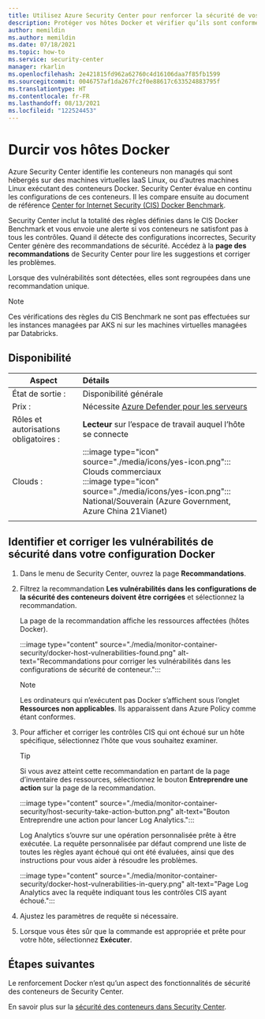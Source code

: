 ```yaml
---
title: Utilisez Azure Security Center pour renforcer la sécurité de vos hôtes Docker et protéger les conteneurs
description: Protéger vos hôtes Docker et vérifier qu’ils sont conformes au test d’évaluation CIS Docker
author: memildin
ms.author: memildin
ms.date: 07/18/2021
ms.topic: how-to
ms.service: security-center
manager: rkarlin
ms.openlocfilehash: 2e421815fd962a62760c4d16106daa7f85fb1599
ms.sourcegitcommit: 0046757af1da267fc2f0e88617c633524883795f
ms.translationtype: HT
ms.contentlocale: fr-FR
ms.lasthandoff: 08/13/2021
ms.locfileid: "122524453"
---
```

# <a name="harden-your-docker-hosts"></a>Durcir vos hôtes Docker

Azure Security Center identifie les conteneurs non managés qui sont hébergés sur des machines virtuelles IaaS Linux, ou d’autres machines Linux exécutant des conteneurs Docker. Security Center évalue en continu les configurations de ces conteneurs. Il les compare ensuite au document de référence [Center for Internet Security (CIS) Docker Benchmark](https://www.cisecurity.org/benchmark/docker/).

Security Center inclut la totalité des règles définies dans le CIS Docker Benchmark et vous envoie une alerte si vos conteneurs ne satisfont pas à tous les contrôles. Quand il détecte des configurations incorrectes, Security Center génère des recommandations de sécurité. Accédez à la **page des recommandations** de Security Center pour lire les suggestions et corriger les problèmes.

Lorsque des vulnérabilités sont détectées, elles sont regroupées dans une recommandation unique.

>[!NOTE]
> Ces vérifications des règles du CIS Benchmark ne sont pas effectuées sur les instances managées par AKS ni sur les machines virtuelles managées par Databricks.

## <a name="availability"></a>Disponibilité

|Aspect|Détails|
|----|:----|
|État de sortie :|Disponibilité générale|
|Prix :|Nécessite [Azure Defender pour les serveurs](defender-for-servers-introduction.md)|
|Rôles et autorisations obligatoires :|**Lecteur** sur l’espace de travail auquel l’hôte se connecte|
|Clouds :|:::image type="icon" source="./media/icons/yes-icon.png"::: Clouds commerciaux<br>:::image type="icon" source="./media/icons/yes-icon.png"::: National/Souverain (Azure Government, Azure China 21Vianet)|
|||

## <a name="identify-and-remediate-security-vulnerabilities-in-your-docker-configuration"></a>Identifier et corriger les vulnérabilités de sécurité dans votre configuration Docker

1. Dans le menu de Security Center, ouvrez la page **Recommandations**.

1. Filtrez la recommandation **Les vulnérabilités dans les configurations de la sécurité des conteneurs doivent être corrigées** et sélectionnez la recommandation.

    La page de la recommandation affiche les ressources affectées (hôtes Docker). 

    :::image type="content" source="./media/monitor-container-security/docker-host-vulnerabilities-found.png" alt-text="Recommandations pour corriger les vulnérabilités dans les configurations de sécurité de conteneur.":::

    > [!NOTE]
    > Les ordinateurs qui n’exécutent pas Docker s’affichent sous l’onglet **Ressources non applicables**. Ils apparaissent dans Azure Policy comme étant conformes. 

1. Pour afficher et corriger les contrôles CIS qui ont échoué sur un hôte spécifique, sélectionnez l’hôte que vous souhaitez examiner. 

    > [!TIP]
    > Si vous avez atteint cette recommandation en partant de la page d’inventaire des ressources, sélectionnez le bouton **Entreprendre une action** sur la page de la recommandation.
    >
    > :::image type="content" source="./media/monitor-container-security/host-security-take-action-button.png" alt-text="Bouton Entreprendre une action pour lancer Log Analytics.":::

    Log Analytics s’ouvre sur une opération personnalisée prête à être exécutée. La requête personnalisée par défaut comprend une liste de toutes les règles ayant échoué qui ont été évaluées, ainsi que des instructions pour vous aider à résoudre les problèmes.

    :::image type="content" source="./media/monitor-container-security/docker-host-vulnerabilities-in-query.png" alt-text="Page Log Analytics avec la requête indiquant tous les contrôles CIS ayant échoué.":::

1. Ajustez les paramètres de requête si nécessaire.

1. Lorsque vous êtes sûr que la commande est appropriée et prête pour votre hôte, sélectionnez **Exécuter**.


## <a name="next-steps"></a>Étapes suivantes

Le renforcement Docker n’est qu’un aspect des fonctionnalités de sécurité des conteneurs de Security Center. 

En savoir plus sur la [sécurité des conteneurs dans Security Center](container-security.md).